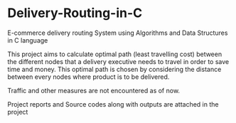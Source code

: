 # Delivery-Routing-in-C
E-commerce delivery routing System using Algorithms and Data Structures in C language

This project aims to calculate optimal path (least travelling cost) between the different nodes that a delivery executive needs to travel in order to save time and money. This optimal path is chosen by considering the distance between every nodes where product is to be delivered.

Traffic and other measures are not encountered as of now.

Project reports and Source codes along with outputs are attached in the project
